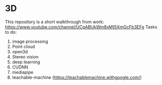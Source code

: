 # 3D 
This repository is a short walkthrough from work: https://www.youtube.com/channel/UCpABUkWm8xMt5XmGcFb3EFg
Tasks to do:
1. image processing
2. Point cloud
4. open3d
5. Stereo vision
6. deep learning
7. CUDNN
8. mediapipe
9. teachable-machine (https://teachablemachine.withgoogle.com/)
